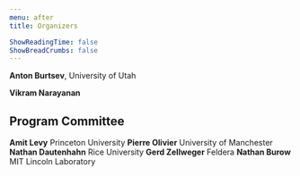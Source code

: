 ```yaml
---
menu: after
title: Organizers

ShowReadingTime: false
ShowBreadCrumbs: false
---
```


**Anton Burtsev**, University of Utah

**Vikram Narayanan**

## Program Committee

**Amit Levy** Princeton University
**Pierre Olivier** University of Manchester
**Nathan Dautenhahn** Rice University
**Gerd Zellweger** Feldera
**Nathan Burow** MIT Lincoln Laboratory


